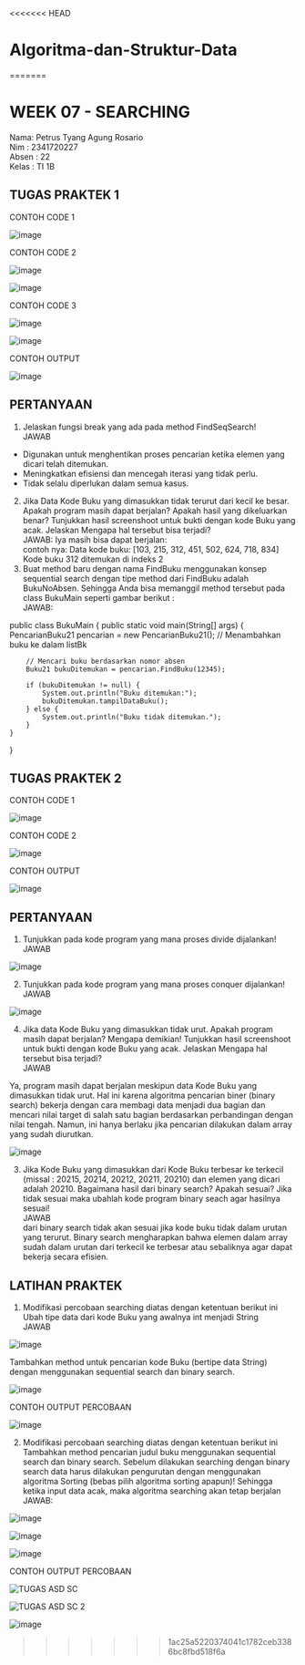 <<<<<<< HEAD
# Algoritma-dan-Struktur-Data
=======
# WEEK 07 - SEARCHING
Nama: Petrus Tyang Agung Rosario<br>
Nim : 2341720227 <br>
Absen : 22<br>
Kelas : TI 1B


## TUGAS PRAKTEK 1
CONTOH CODE 1<br>

![image](https://github.com/petrusthelastking/Algoritma-dan-Struktur-data/assets/143620112/7159225c-8dac-4842-84e3-b15fec82725d)

CONTOH CODE 2<br>

![image](https://github.com/petrusthelastking/Algoritma-dan-Struktur-data/assets/143620112/a025c85f-13cb-44c1-9bac-ac442dfeec43)


![image](https://github.com/petrusthelastking/Algoritma-dan-Struktur-data/assets/143620112/06086737-0549-408a-9b4a-158b2d46650b)


CONTOH CODE 3<br>

![image](https://github.com/petrusthelastking/Algoritma-dan-Struktur-data/assets/143620112/523f74e7-b248-4a7a-a84a-6ae8ce472d32)


![image](https://github.com/petrusthelastking/Algoritma-dan-Struktur-data/assets/143620112/64a497b1-13ce-4deb-a5be-8539dd523ad7)


CONTOH OUTPUT<br>

![image](https://github.com/petrusthelastking/Algoritma-dan-Struktur-data/assets/143620112/a6f5555a-5df8-45be-8626-311e43e77026)



## PERTANYAAN

1. Jelaskan fungsi break yang ada pada method FindSeqSearch!<br>
JAWAB<br>
- Digunakan untuk menghentikan proses pencarian ketika elemen yang dicari telah ditemukan.
- Meningkatkan efisiensi dan mencegah iterasi yang tidak perlu.
- Tidak selalu diperlukan dalam semua kasus.
2. Jika Data Kode Buku yang dimasukkan tidak terurut dari kecil ke besar. Apakah program masih
dapat berjalan? Apakah hasil yang dikeluarkan benar? Tunjukkan hasil screenshoot untuk bukti
dengan kode Buku yang acak. Jelaskan Mengapa hal tersebut bisa terjadi?<br>
JAWAB: Iya masih bisa dapat berjalan:<br>
contoh nya:
Data kode buku: [103, 215, 312, 451, 502, 624, 718, 834]
Kode buku 312 ditemukan di indeks 2
3. Buat method baru dengan nama FindBuku menggunakan konsep sequential search dengan tipe
method dari FindBuku adalah BukuNoAbsen. Sehingga Anda bisa memanggil method
tersebut pada class BukuMain seperti gambar berikut :<br>
JAWAB:<br>

public class BukuMain {
    public static void main(String[] args) {
        PencarianBuku21 pencarian = new PencarianBuku21();
        // Menambahkan buku ke dalam listBk

        // Mencari buku berdasarkan nomor absen
        Buku21 bukuDitemukan = pencarian.FindBuku(12345);

        if (bukuDitemukan != null) {
            System.out.println("Buku ditemukan:");
            bukuDitemukan.tampilDataBuku();
        } else {
            System.out.println("Buku tidak ditemukan.");
        }
    }
}


## TUGAS PRAKTEK 2

CONTOH CODE 1<br>

![image](https://github.com/petrusthelastking/Algoritma-dan-Struktur-data/assets/143620112/2ebff287-3844-4218-933b-11d7eddf521a)


CONTOH CODE 2<br>


![image](https://github.com/petrusthelastking/Algoritma-dan-Struktur-data/assets/143620112/1a01313f-077a-4f39-85a7-d5855443e791)


CONTOH OUTPUT<br>

![image](https://github.com/petrusthelastking/Algoritma-dan-Struktur-data/assets/143620112/c35a2a0b-5d8d-4887-b3ec-bf9711aefcb3)



## PERTANYAAN


1. Tunjukkan pada kode program yang mana proses divide dijalankan!<br>
JAWAB<br>

![image](https://github.com/petrusthelastking/Algoritma-dan-Struktur-data/assets/143620112/80745c3d-92d5-414c-bdba-8aac6f82b8de)

2. Tunjukkan pada kode program yang mana proses conquer dijalankan!<br>
JAWAB<br>

![image](https://github.com/petrusthelastking/Algoritma-dan-Struktur-data/assets/143620112/bc4cb7a7-3530-4e16-a2f1-09dac97d2e57)


4. Jika data Kode Buku yang dimasukkan tidak urut. Apakah program masih dapat berjalan? Mengapa
demikian! Tunjukkan hasil screenshoot untuk bukti dengan kode Buku yang acak. Jelaskan
Mengapa hal tersebut bisa terjadi?<br>
JAWAB<br>

Ya, program masih dapat berjalan meskipun data Kode Buku yang dimasukkan tidak urut. Hal ini karena algoritma pencarian biner (binary search) bekerja dengan cara membagi data menjadi dua bagian dan mencari nilai target di salah satu bagian berdasarkan perbandingan dengan nilai tengah. Namun, ini hanya berlaku jika pencarian dilakukan dalam array yang sudah diurutkan.<br>


![image](https://github.com/petrusthelastking/Algoritma-dan-Struktur-data/assets/143620112/013fdd8b-f6b8-4986-b57b-43beac18b240)


3. Jika Kode Buku yang dimasukkan dari Kode Buku terbesar ke terkecil (missal : 20215, 20214,
20212, 20211, 20210) dan elemen yang dicari adalah 20210. Bagaimana hasil dari binary search?
Apakah sesuai? Jika tidak sesuai maka ubahlah kode program binary seach agar hasilnya sesuai!<br>
JAWAB<br>
dari binary search tidak akan sesuai jika kode buku tidak dalam urutan yang terurut. Binary search mengharapkan bahwa elemen dalam array sudah dalam urutan dari terkecil ke terbesar atau sebaliknya agar dapat bekerja secara efisien.




## LATIHAN PRAKTEK


1. Modifikasi percobaan searching diatas dengan ketentuan berikut ini
Ubah tipe data dari kode Buku yang awalnya int menjadi String<br>
JAWAB<br>


![image](https://github.com/petrusthelastking/Algoritma-dan-Struktur-data/assets/143620112/040a648e-5042-4599-86b9-159445e507ba)



Tambahkan method untuk pencarian kode Buku (bertipe data String) dengan menggunakan sequential search dan binary search.<br>



![image](https://github.com/petrusthelastking/Algoritma-dan-Struktur-data/assets/143620112/1d9b5bbd-5eb8-4559-97ea-40e5daec70a1)



CONTOH OUTPUT PERCOBAAN<br>



![image](https://github.com/petrusthelastking/Algoritma-dan-Struktur-data/assets/143620112/eefcb147-15c4-479c-b7fe-cec361c9cef2)




2. Modifikasi percobaan searching diatas dengan ketentuan berikut ini<br>
Tambahkan method pencarian judul buku menggunakan sequential search dan binary search. Sebelum dilakukan searching dengan binary search data harus dilakukan pengurutan dengan menggunakan algoritma Sorting (bebas pilih algoritma sorting apapun)! Sehingga ketika input data acak, maka algoritma searching akan tetap berjalan<br>
JAWAB:<br>

![image](https://github.com/petrusthelastking/Algoritma-dan-Struktur-data/assets/143620112/e4018991-ae07-4f52-9b52-e30a9ce6b928)



![image](https://github.com/petrusthelastking/Algoritma-dan-Struktur-data/assets/143620112/0bc5bf90-522b-45b2-be6f-48d0afc55b09)



![image](https://github.com/petrusthelastking/Algoritma-dan-Struktur-data/assets/143620112/26f17807-18ba-4c13-b918-872bbbbed9ea)



CONTOH OUTPUT PERCOBAAN<br>


![TUGAS ASD SC](https://github.com/petrusthelastking/Algoritma-dan-Struktur-data/assets/143620112/00407e4b-3477-418b-9462-cf3b625f63c0)



![TUGAS ASD SC 2](https://github.com/petrusthelastking/Algoritma-dan-Struktur-data/assets/143620112/cf172a00-638f-4fb4-aff5-bc06f7b083ed)



![image](https://github.com/petrusthelastking/Algoritma-dan-Struktur-data/assets/143620112/a2cd48a1-6f3b-45d3-9251-0c65415d2e37)




>>>>>>> 1ac25a5220374041c1782ceb3386bc8fbd518f6a
